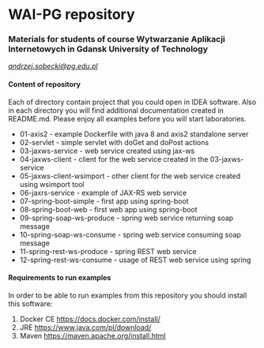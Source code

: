 # WAI-PG repository
### Materials for students of course Wytwarzanie Aplikacji Internetowych in Gdansk University of Technology
*andrzej.sobecki@pg.edu.pl*

#### Content of repository
Each of directory contain project that you could open in IDEA software. Also in each directory you will find additional documentation created in README.md. Please enjoy all examples before you will start laboratories.

- 01-axis2 - example Dockerfile with java 8 and axis2 standalone server
- 02-servlet - simple servlet with doGet and doPost actions
- 03-jaxws-service - web service created using jax-ws
- 04-jaxws-client - client for the web service created in the 03-jaxws-service
- 05-jaxws-client-wsimport - other client for the web service created using wsimport tool
- 06-jaxrs-service - example of JAX-RS web service
- 07-spring-boot-simple - first app using spring-boot
- 08-spring-boot-web - first web app using spring-boot
- 09-spring-soap-ws-produce - spring web service returning soap message
- 10-spring-soap-ws-consume - spring web service consuming soap message
- 11-spring-rest-ws-produce - spring REST web service
- 12-spring-rest-ws-consume - usage of REST web service using spring

#### Requirements to run examples
In order to be able to run examples from this repository you should install this software:
1. Docker CE https://docs.docker.com/install/
2. JRE https://www.java.com/pl/download/
3. Maven https://maven.apache.org/install.html


